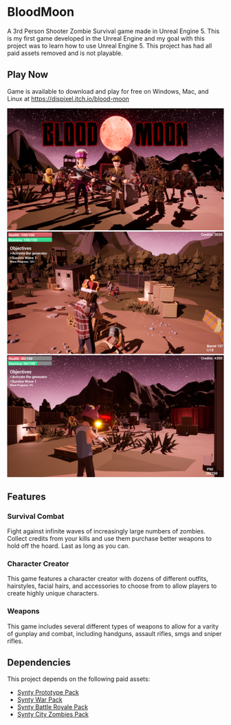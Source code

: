 # BloodMoon
A 3rd Person Shooter Zombie Survival game made in Unreal Engine 5. This is my first game developed in the Unreal Engine and my goal with this project was to learn how to use Unreal Engine 5. This project has had all paid assets removed and is not playable.

## Play Now

Game is available to download and play for free on Windows, Mac, and Linux at https://dispixel.itch.io/blood-moon

![Banner](Screenshots/img1.png)
![Screenshot1](Screenshots/img2.png)
![Screenshot2](Screenshots/img3.png)

## Features

### Survival Combat

Fight against infinite waves of increasingly large numbers of zombies. Collect credits from your kills and use them purchase better weapons to hold off the hoard. Last as long as you can.

### Character Creator

This game features a character creator with dozens of different outfits, hairstyles, facial hairs, and accessories to choose from to allow players to create highly unique characters.

### Weapons

This game includes several different types of weapons to allow for a varity of gunplay and combat, including handguns, assault rifles, smgs and sniper rifles.

## Dependencies
This project depends on the following paid assets:

- [Synty Prototype Pack](https://syntystore.com/products/polygon-prototype-pack?_pos=1&_sid=6df5ca7ed&_ss=r)
- [Synty War Pack](https://syntystore.com/products/polygon-war-pack?_pos=2&_sid=b684e0d8b&_ss=r)
- [Synty Battle Royale Pack](https://syntystore.com/products/polygon-battle-royale-pack?_pos=1&_psq=battle&_ss=e&_v=1.0)
- [Synty City Zombies Pack](https://syntystore.com/products/polygon-city-zombies-pack?_pos=3&_psq=zombie&_ss=e&_v=1.0)
